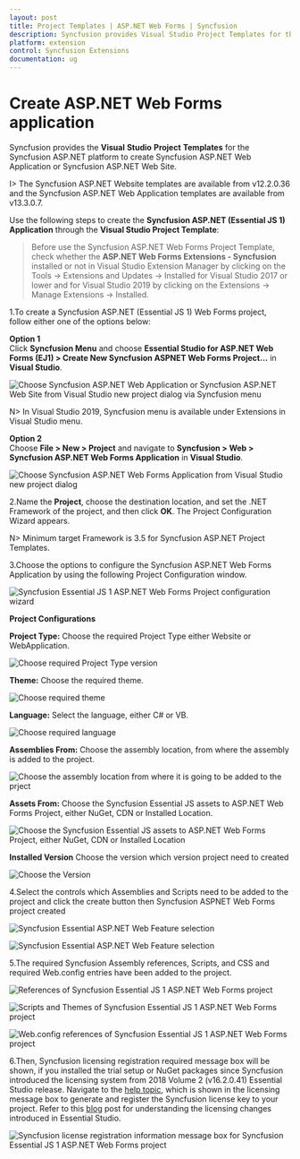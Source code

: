 ```yaml
---
layout: post
title: Project Templates | ASP.NET Web Forms | Syncfusion
description: Syncfusion provides Visual Studio Project Templates for the ASP.NET platform to create Syncfusion ASP.NET Web Application using Essential JS 1 components
platform: extension
control: Syncfusion Extensions
documentation: ug
---
```


# Create ASP.NET Web Forms application

Syncfusion provides the **Visual** **Studio** **Project** **Templates** for the Syncfusion ASP.NET platform to create Syncfusion ASP.NET Web Application or Syncfusion ASP.NET Web Site. 

I> The Syncfusion ASP.NET Website templates are available from v12.2.0.36 and the Syncfusion ASP.NET Web Application templates are available from v13.3.0.7. 

Use the following steps to create the **Syncfusion ASP.NET (Essential JS 1) Application** through the **Visual Studio Project Template**:

> Before use the Syncfusion ASP.NET Web Forms Project Template, check whether the **ASP.NET Web Forms Extensions - Syncfusion** installed or not in Visual Studio Extension Manager by clicking on the Tools -> Extensions and Updates -> Installed for Visual Studio 2017 or lower and for Visual Studio 2019 by clicking on the Extensions -> Manage Extensions -> Installed.

1.To create a Syncfusion ASP.NET (Essential JS 1) Web Forms project, follow either one of the options below:

   **Option 1**  
   Click **Syncfusion Menu** and choose **Essential Studio for ASP.NET Web Forms (EJ1) > Create New Syncfusion ASPNET Web Forms Project…** in **Visual Studio**.

   ![Choose Syncfusion ASP.NET Web Application or Syncfusion ASP.NET Web Site from Visual Studio new project dialog via Syncfusion menu](Syncfusion-Project-Templates_images/Syncfusion_Menu_ProjectTemplate.png)

   N> In Visual Studio 2019, Syncfusion menu is available under Extensions in Visual Studio menu.

   **Option 2**  
   Choose **File > New > Project** and navigate to **Syncfusion > Web > Syncfusion ASP.NET Web Forms Application** in **Visual Studio**.

   ![Choose Syncfusion ASP.NET Web Forms Application from Visual Studio new project dialog](Syncfusion-Project-Templates_images/Syncfusion-Project-Templates-img1.png)

2.Name the **Project**, choose the destination location, and set the .NET Framework of the project, and then click **OK**. The Project Configuration Wizard appears.  

   N> Minimum target Framework is 3.5 for Syncfusion ASP.NET Project Templates.

3.Choose the options to configure the Syncfusion ASP.NET Web Forms Application by using the following Project Configuration window.

   ![Syncfusion Essential JS 1 ASP.NET Web Forms Project configuration wizard](Syncfusion-Project-Templates_images/Syncfusion-Project-Templates-img2.png)

**Project Configurations**

**Project Type:** Choose the required Project Type either Website or WebApplication.

   ![Choose required Project Type version](Syncfusion-Project-Templates_images/Syncfusion-Project-Templates-img3.png)

**Theme:** Choose the required theme.

   ![Choose required theme](Syncfusion-Project-Templates_images/Syncfusion-Project-Templates-img4.png)

**Language:** Select the language, either C# or VB.

   ![Choose required language](Syncfusion-Project-Templates_images/Syncfusion-Project-Templates-img5.png)

**Assemblies From:** Choose the assembly location, from where the assembly is added to the project.

   ![Choose the assembly location from where it is going to be added to the prject](Syncfusion-Project-Templates_images/Syncfusion-Project-Templates-img6.png)

**Assets From:** Choose the Syncfusion Essential JS assets to ASP.NET Web Forms Project, either NuGet, CDN or Installed Location.

   ![Choose the Syncfusion Essential JS assets to ASP.NET Web Forms Project, either NuGet, CDN or Installed Location](Syncfusion-Project-Templates_images/Syncfusion-Project-Templates-img7.png)

**Installed Version** Choose the version which version project need to created

   ![Choose the Version](Syncfusion-Project-Templates_images/Syncfusion-Project-Templates-img8.png)

4.Select the controls which Assemblies and Scripts need to be added to the project and click the create button then Syncfusion ASPNET Web Forms project created 

   ![Syncfusion Essential ASP.NET Web Feature selection](Syncfusion-Project-Templates_images/Syncfusion-Project-Templates-img9.png)

   ![Syncfusion Essential ASP.NET Web Feature selection](Syncfusion-Project-Templates_images/Syncfusion-Project-Templates-img14.PNG)

5.The required Syncfusion Assembly references, Scripts, and CSS and required Web.config entries have been added to the project.

   ![References of Syncfusion Essential JS 1 ASP.NET Web Forms project](Syncfusion-Project-Templates_images/Syncfusion-Project-Templates-img10.png)

   ![Scripts and Themes of Syncfusion Essential JS 1 ASP.NET Web Forms project](Syncfusion-Project-Templates_images/Syncfusion-Project-Templates-img11.png)

   ![Web.config references of Syncfusion Essential JS 1 ASP.NET Web Forms project](Syncfusion-Project-Templates_images/Syncfusion-Project-Templates-img12.png)
   

6.Then, Syncfusion licensing registration required message box will be shown, if you installed the trial setup or NuGet packages since Syncfusion introduced the licensing system from 2018 Volume 2 (v16.2.0.41) Essential Studio release. Navigate to the  [help topic](https://help.syncfusion.com/common/essential-studio/licensing/license-key#how-to-generate-syncfusion-license-key), which is shown in the licensing message box to generate and register the Syncfusion license key to your project. Refer to this [blog](https://blog.syncfusion.com/post/Whats-New-in-2018-Volume-2-Licensing-Changes-in-the-1620x-Version-of-Essential-Studio.aspx) post for understanding the licensing changes introduced in Essential Studio.

   ![Syncfusion license registration information message box for Syncfusion Essential JS 1 ASP.NET Web Forms project](Syncfusion-Project-Templates_images/Syncfusion-Project-Templates-img13.jpeg)

